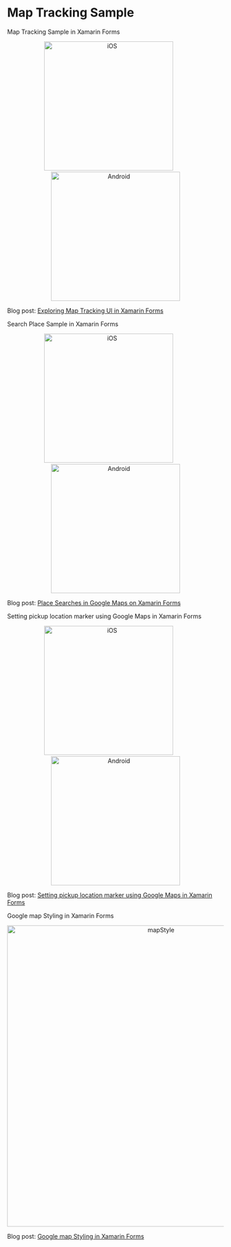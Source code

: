 # Map Tracking Sample
Map Tracking Sample in Xamarin Forms


<p align="center">
<img width="300" height:"700" src="SamplePhotos/iOSmap.gif" title="iOS"/>
&nbsp;&nbsp;&nbsp;&nbsp;&nbsp;&nbsp;&nbsp;
<img width="300" height:"700" src="SamplePhotos/androidmap.gif" title="Android"/>
</p>

Blog post: [Exploring Map Tracking UI in Xamarin Forms](http://www.xamboy.com/2019/05/17/exploring-map-tracking-ui-in-xamarin-forms/)

Search Place Sample in Xamarin Forms

<p align="center">
<img width="300" height:"700" src="SamplePhotos/placeios.gif" title="iOS"/>
&nbsp;&nbsp;&nbsp;&nbsp;&nbsp;&nbsp;&nbsp;
<img width="300" height:"700" src="SamplePhotos/droidplace.gif" title="Android"/>
</p>

Blog post: [Place Searches in Google Maps on Xamarin Forms](http://www.xamboy.com/2019/06/05/setting-pickup-location-marker-using-google-maps-in-xamarin-forms/)


Setting pickup location marker using Google Maps in Xamarin Forms

<p align="center">
<img width="300" height:"700" src="SamplePhotos/movingpiniOS.gif" title="iOS"/>
&nbsp;&nbsp;&nbsp;&nbsp;&nbsp;&nbsp;&nbsp;
<img width="300" height:"700" src="SamplePhotos/movingpindrod.gif" title="Android"/>
</p>

Blog post: [Setting pickup location marker using Google Maps in Xamarin Forms](http://www.xamboy.com/2019/06/05/setting-pickup-location-marker-using-google-maps-in-xamarin-forms/)

Google map Styling in Xamarin Forms

<p align="center">
<img width="700" src="SamplePhotos/mapstyle.png" title="mapStyle"/>
</p>

Blog post: [Google map Styling in Xamarin Forms](http://www.xamboy.com/)

